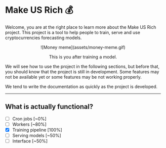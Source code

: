 # Make US Rich 💰

Welcome, you are at the right place to learn more about the Make US Rich project.
This project is a tool to help people to train, serve and use cryptocurrencies forecasting models.

<center>
![Money meme](assets/money-meme.gif)
<p>This is you after training a model.</p>
</center>

We will see how to use the project in the following sections, but before that, you should know that the project is still
in development. Some features may not be available yet or some features may be not working properly.

We tend to write the documentation as quickly as the project is developed.

---

## What is actually functional?

- [ ] Cron jobs [~0%]
- [ ] Workers [~80%]
- [x] Training pipeline [100%]
- [ ] Serving models [~50%]
- [ ] Interface [~50%]